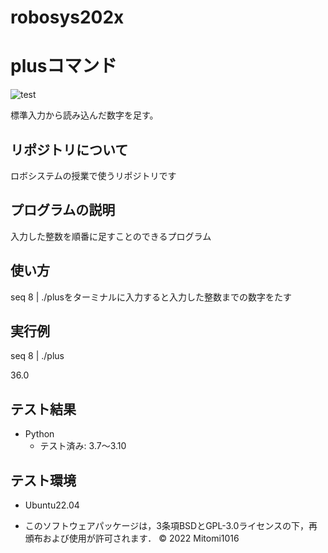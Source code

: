# robosys202x
# plusコマンド
![test](https://github.com/Mitomi1016/robosys2022/actions/workflows/test.yml/badge.svg)

標準入力から読み込んだ数字を足す。

## リポジトリについて
ロボシステムの授業で使うリポジトリです

## プログラムの説明
入力した整数を順番に足すことのできるプログラム


## 使い方
seq 8 | ./plusをターミナルに入力すると入力した整数までの数字をたす

## 実行例
seq 8 | ./plus

36.0


## テスト結果
* Python
  * テスト済み: 3.7〜3.10

## テスト環境
* Ubuntu22.04

* このソフトウェアパッケージは，3条項BSDとGPL-3.0ライセンスの下，再頒布および使用が許可されます．
© 2022 Mitomi1016 

